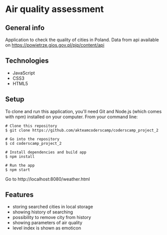 # Air quality assessment

## General info
Application to check the quality of cities in Poland. Data from api available on https://powietrze.gios.gov.pl/pjp/content/api
## Technologies
* JavaScript
* CSS3
* HTML5
## Setup
To clone and run this application, you'll need Git and Node.js (which comes with npm) installed on your computer. From your command line:
```
# Clone this repository
$ git clone https://github.com/akteamcoderscamp/coderscamp_project_2

# Go into the repository
$ cd coderscamp_project_2

# Install dependencies and build app
$ npm install

# Run the app
$ npm start
```

Go to http://localhost:8080/weather.html

## Features
* storing searched cities in local storage
* showing history of searching
* possibility to remove city from history
* showing parameters of air quality
* level index is shown as emoticon
